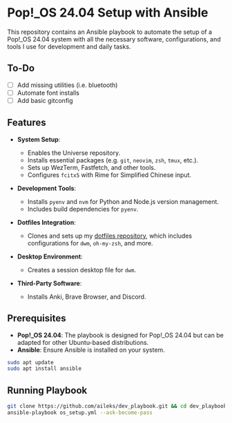# Pop!_OS 24.04 Setup with Ansible

This repository contains an Ansible playbook to automate the setup of a Pop!_OS 24.04 system with all the necessary software, configurations, and tools I use for development and daily tasks.

## To-Do

- [ ] Add missing utilities (i.e. bluetooth)
- [ ] Automate font installs
- [ ] Add basic gitconfig

## Features

- **System Setup**:
  - Enables the Universe repository.
  - Installs essential packages (e.g. `git`, `neovim`, `zsh`, `tmux`, etc.).
  - Sets up WezTerm, Fastfetch, and other tools.
  - Configures `fcitx5` with Rime for Simplified Chinese input.

- **Development Tools**:
  - Installs `pyenv` and `nvm` for Python and Node.js version management.
  - Includes build dependencies for `pyenv`.

- **Dotfiles Integration**:
  - Clones and sets up my [dotfiles repository](https://github.com/aileks/dotfiles), which includes configurations for `dwm`, `oh-my-zsh`, and more.

- **Desktop Environment**:
  - Creates a session desktop file for `dwm`.

- **Third-Party Software**:
  - Installs Anki, Brave Browser, and Discord.

## Prerequisites

- **Pop!_OS 24.04**: The playbook is designed for Pop!_OS 24.04 but can be adapted for other Ubuntu-based distributions.
- **Ansible**: Ensure Ansible is installed on your system.

```bash
sudo apt update
sudo apt install ansible
```

## Running Playbook

```bash
git clone https://github.com/aileks/dev_playbook.git && cd dev_playbook
ansible-playbook os_setup.yml --ask-become-pass
```
